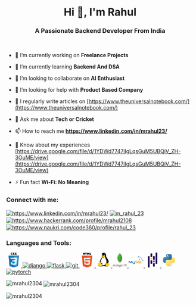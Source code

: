 <h1 align="center">Hi 👋, I'm Rahul</h1>
<h3 align="center">A Passionate Backend Developer From India</h3>

<p align="left"> <a href="https://twitter.com/" target="blank"><img src="https://img.shields.io/twitter/follow/?logo=twitter&style=for-the-badge" alt="" /></a> </p>

- 🔭 I’m currently working on **Freelance Projects**

- 🌱 I’m currently learning **Backend And DSA**

- 👯 I’m looking to collaborate on **AI Enthusiast**

- 🤝 I’m looking for help with **Product Based Company**

- 📝 I regularly write articles on [https://www.theuniversalnotebook.com/](https://www.theuniversalnotebook.com/)

- 💬 Ask me about **Tech or Cricket**

- 📫 How to reach me **https://www.linkedin.com/in/mrahul23/**

- 📄 Know about my experiences [https://drive.google.com/file/d/1YDWd7747iIgLqsGuM5UBQiV_ZH-3OuME/view](https://drive.google.com/file/d/1YDWd7747iIgLqsGuM5UBQiV_ZH-3OuME/view)

- ⚡ Fun fact **Wi-Fi: No Meaning**

<h3 align="left">Connect with me:</h3>
<p align="left">
<a href="https://linkedin.com/in/https://www.linkedin.com/in/mrahul23/" target="blank"><img align="center" src="https://raw.githubusercontent.com/rahuldkjain/github-profile-readme-generator/master/src/images/icons/Social/linked-in-alt.svg" alt="https://www.linkedin.com/in/mrahul23/" height="30" width="40" /></a>
<a href="https://instagram.com/m_rahul_23" target="blank"><img align="center" src="https://raw.githubusercontent.com/rahuldkjain/github-profile-readme-generator/master/src/images/icons/Social/instagram.svg" alt="m_rahul_23" height="30" width="40" /></a>
<a href="https://www.hackerrank.com/https://www.hackerrank.com/profile/mrahul2108" target="blank"><img align="center" src="https://raw.githubusercontent.com/rahuldkjain/github-profile-readme-generator/master/src/images/icons/Social/hackerrank.svg" alt="https://www.hackerrank.com/profile/mrahul2108" height="30" width="40" /></a>
<a href="https://www.leetcode.com/https://www.naukri.com/code360/profile/rahul_23" target="blank"><img align="center" src="https://raw.githubusercontent.com/rahuldkjain/github-profile-readme-generator/master/src/images/icons/Social/leet-code.svg" alt="https://www.naukri.com/code360/profile/rahul_23" height="30" width="40" /></a>
</p>

<h3 align="left">Languages and Tools:</h3>
<p align="left"> <a href="https://www.w3schools.com/css/" target="_blank" rel="noreferrer"> <img src="https://raw.githubusercontent.com/devicons/devicon/master/icons/css3/css3-original-wordmark.svg" alt="css3" width="40" height="40"/> </a> <a href="https://www.djangoproject.com/" target="_blank" rel="noreferrer"> <img src="https://cdn.worldvectorlogo.com/logos/django.svg" alt="django" width="40" height="40"/> </a> <a href="https://flask.palletsprojects.com/" target="_blank" rel="noreferrer"> <img src="https://www.vectorlogo.zone/logos/pocoo_flask/pocoo_flask-icon.svg" alt="flask" width="40" height="40"/> </a> <a href="https://git-scm.com/" target="_blank" rel="noreferrer"> <img src="https://www.vectorlogo.zone/logos/git-scm/git-scm-icon.svg" alt="git" width="40" height="40"/> </a> <a href="https://www.w3.org/html/" target="_blank" rel="noreferrer"> <img src="https://raw.githubusercontent.com/devicons/devicon/master/icons/html5/html5-original-wordmark.svg" alt="html5" width="40" height="40"/> </a> <a href="https://www.linux.org/" target="_blank" rel="noreferrer"> <img src="https://raw.githubusercontent.com/devicons/devicon/master/icons/linux/linux-original.svg" alt="linux" width="40" height="40"/> </a> <a href="https://www.mongodb.com/" target="_blank" rel="noreferrer"> <img src="https://raw.githubusercontent.com/devicons/devicon/master/icons/mongodb/mongodb-original-wordmark.svg" alt="mongodb" width="40" height="40"/> </a> <a href="https://www.mysql.com/" target="_blank" rel="noreferrer"> <img src="https://raw.githubusercontent.com/devicons/devicon/master/icons/mysql/mysql-original-wordmark.svg" alt="mysql" width="40" height="40"/> </a> <a href="https://pandas.pydata.org/" target="_blank" rel="noreferrer"> <img src="https://raw.githubusercontent.com/devicons/devicon/2ae2a900d2f041da66e950e4d48052658d850630/icons/pandas/pandas-original.svg" alt="pandas" width="40" height="40"/> </a> <a href="https://www.python.org" target="_blank" rel="noreferrer"> <img src="https://raw.githubusercontent.com/devicons/devicon/master/icons/python/python-original.svg" alt="python" width="40" height="40"/> </a> <a href="https://pytorch.org/" target="_blank" rel="noreferrer"> <img src="https://www.vectorlogo.zone/logos/pytorch/pytorch-icon.svg" alt="pytorch" width="40" height="40"/> </a> </p>

<p><img align="left" src="https://github-readme-stats.vercel.app/api/top-langs?username=mrahul2304&show_icons=true&locale=en&layout=compact" alt="mrahul2304" /></p>

<p>&nbsp;<img align="center" src="https://github-readme-stats.vercel.app/api?username=mrahul2304&show_icons=true&locale=en" alt="mrahul2304" /></p>

<p><img align="center" src="https://github-readme-streak-stats.herokuapp.com/?user=mrahul2304&" alt="mrahul2304" /></p>
